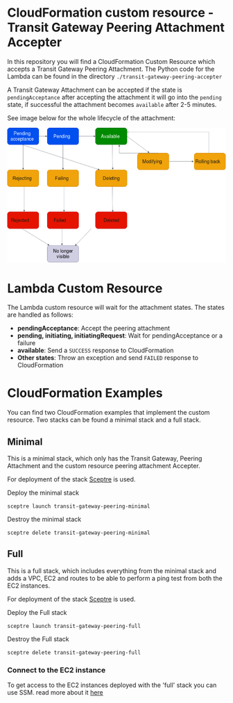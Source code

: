 # CloudFormation custom resource - Transit Gateway Peering Attachment Accepter

In this repository you will find a CloudFormation Custom Resource which accepts a 
Transit Gateway Peering Attachment. The Python code for the Lambda can be found in the directory `./transit-gateway-peering-accepter`

A Transit Gateway Attachment can be accepted if the state is `pendingAcceptance` after accepting
the attachment it will go into the `pending` state, if successful the attachment becomes `available` after 2-5 minutes. 

See image below for the whole lifecycle of the attachment:

![](peering-attachment-lifecycle.png)

# Lambda Custom Resource

The Lambda custom resource will wait for the attachment states. The states are handled as follows:

- **pendingAcceptance**: Accept the peering attachment
- **pending, initiating, initiatingRequest**: Wait for pendingAcceptance or a failure
- **available**: Send a `SUCCESS` response to CloudFormation
- **Other states**: Throw an exception and send `FAILED` response to CloudFormation

# CloudFormation Examples

You can find two CloudFormation examples that implement the custom resource.
Two stacks can be found a minimal stack and a full stack.

## Minimal

This is a minimal stack, which only has the Transit Gateway, Peering Attachment and the custom resource peering attachment Accepter.

For deployment of the stack [Sceptre](https://github.com/Sceptre/sceptre) is used.

Deploy the minimal stack
```shell
sceptre launch transit-gateway-peering-minimal
```

Destroy the minimal stack
```shell
sceptre delete transit-gateway-peering-minimal
```

## Full

This is a full stack, which includes everything from the minimal stack and adds a VPC, EC2 and routes to be able to perform a ping test from both the EC2 instances.

For deployment of the stack [Sceptre](https://github.com/Sceptre/sceptre) is used.

Deploy the Full stack
```shell
sceptre launch transit-gateway-peering-full
```

Destroy the Full stack
```shell
sceptre delete transit-gateway-peering-full
```

### Connect to the EC2 instance

To get access to the EC2 instances deployed with the 'full' stack you can use SSM. read more about it [here](https://docs.aws.amazon.com/systems-manager/latest/userguide/session-manager-working-with-sessions-start.html)
